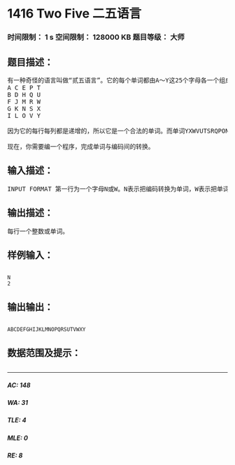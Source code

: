 # 1416 Two Five 二五语言   
### 时间限制： 1 s     空间限制： 128000 KB     题目等级： 大师  
## 题目描述：  

<pre>
有一种奇怪的语言叫做“贰五语言”。它的每个单词都由A～Y这25个字母各一个组成。但是，并不是任何一种排列都是一个合法的贰五语言单词。贰五语言的单词必须满足这样一个条件：把它的25个字母排成一个5*5的矩阵，它的每一行和每一列都必须是递增的。比如单词ACEPTBDHQUFJMRWGKNSXILOVY，它排成的矩阵如下所示：   
A C E P T  
B D H Q U  
F J M R W  
G K N S X  
I L O V Y  
  
因为它的每行每列都是递增的，所以它是一个合法的单词。而单词YXWVUTSRQPONMLKJIHGFEDCBA则显然不合法。 由于单词太长存储不便，需要给每一个单词编一个码。编码方法如下：从左到右，再从上到下，可以由一个矩阵的得到一个单词，再把单词按照字典顺序排序。比如，单词ABCDEFGHIJKLMNOPQRSTUVWXY的编码为1，而单词ABCDEFGHIJKLMNOPQRSUTVWXY的编码为2。   
  
现在，你需要编一个程序，完成单词与编码间的转换。
</pre>
  
  
## 输入描述：  

<pre>
INPUT FORMAT 第一行为一个字母N或W。N表示把编码转换为单词，W表示把单词转换为编码。 若第一行为N，则第二行为一个整数，表示单词的编码。若第一行为W，则第二行为一个合法的单词。
</pre>
  
  
## 输出描述：  

<pre>
每行一个整数或单词。
</pre>
  
  
## 样例输入：  

<pre><code>
N  
2
</code></pre>
  
  
## 输出输出：  

<pre><code>
ABCDEFGHIJKLMNOPQRSUTVWXY
</code></pre>
  
  
## 数据范围及提示：  

<pre>
</pre>
  
  
***  

##### AC: 148  
##### WA: 31  
##### TLE: 4  
##### MLE: 0  
##### RE: 8  
